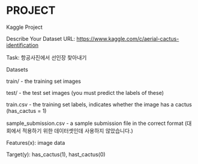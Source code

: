 # PROJECT

Kaggle Project

Describe Your Dataset
URL: https://www.kaggle.com/c/aerial-cactus-identification

Task: 항공사진에서 선인장 찾아내기

Datasets


train/ - the training set images

test/ - the test set images (you must predict the labels of these)

train.csv - the training set labels, indicates whether the image has a cactus (has_cactus = 1)

sample_submission.csv - a sample submission file in the correct format
(대회에서 적용하기 위한 데이터셋인데 사용하지 않았습니다.)

Features(x): image data

Target(y): has_cactus(1), hast_cactus(0)
